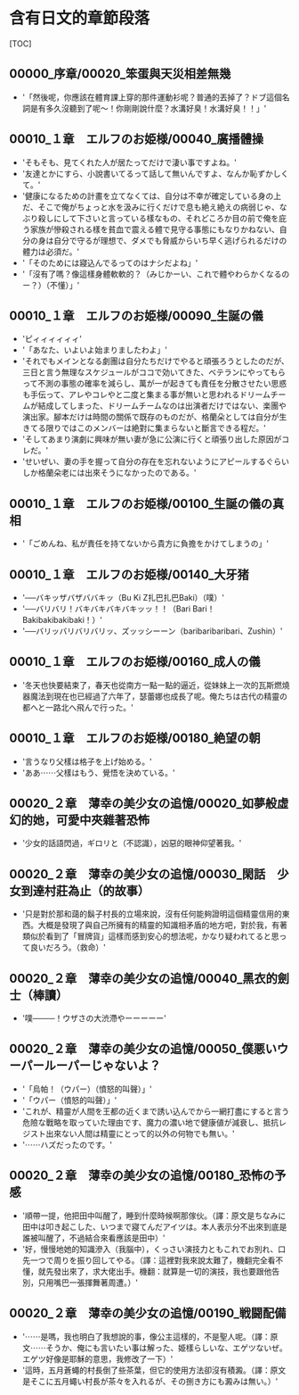 # 含有日文的章節段落

[TOC]

## 00000_序章/00020_笨蛋與天災相差無幾

- '「然後呢，你應該在體育課上穿的那件運動衫呢？普通的丟掉了？ドブ這個名詞是有多久沒聽到了呢～！你剛剛說什麼？水溝好臭！水溝好臭！！」'


## 00010_１章　エルフのお姫様/00040_廣播體操

- 'そもそも、見てくれた人が居たってだけで淒い事ですよね。'
- '友達とかにすら、小說書いてるって話して無いんですよ、なんか恥ずかしくて。'
- '健康になるための計畫を立てなくては、自分は不幸が確定している身の上だ、そこで俺がちょっと水を汲みに行くだけで息も絶え絶えの病弱じゃ、なぶり殺しにして下さいと言っている樣なもの、それどころか目の前で俺を庇う家族が慘殺される樣を貧血で震える體で見守る事態にもなりかねない、自分の身は自分で守るが理想で、ダメでも脅威からいち早く逃げられるだけの體力は必須だ。'
- '「そのためには寢込んでるってのはナシだよね」'
- '「沒有了嗎？像這樣身體軟軟的？（みじかーい、これで體やわらかくなるのー？）（不懂）」'


## 00010_１章　エルフのお姫様/00090_生誕の儀

- 'ピィィィィィィ'
- '「あなた、いよいよ始まりましたわよ」'
- 'それでもメインとなる劇團は自分たちだけでやると頑張ろうとしたのだが、三日と言う無理なスケジュールがココで効いてきた、ベテランにやってもらって不測の事態の確率を減らし、萬が一が起きても責任を分散させたい思惑も手伝って、アレやコレやと二度と集まる事が無いと思われるドリームチームが結成してしまった、ドリームチームなのは出演者だけではない、楽團や演出家。腳本だけは時間の關係で既存のものだが、格蘭朵としては自分が生きてる限りではこのメンバーは絶對に集まらないと斷言できる程だ。'
- 'そしてあまり演劇に興味が無い妻が急に公演に行くと頑張り出した原因がコレだ。'
- 'せいぜい、妻の手を握って自分の存在を忘れないようにアピールするぐらいしか格蘭朵老には出來そうになかったのである。'


## 00010_１章　エルフのお姫様/00100_生誕の儀の真相

- '「ごめんね、私が責任を持てないから貴方に負擔をかけてしまうの」'


## 00010_１章　エルフのお姫様/00140_大牙猪

- '──バキッザバザババキッ（Bu Ki Z扎巴扎巴Baki）（噗）'
- '──バリバリ！バキバキバキバキッッ！！（Bari Bari！Bakibakibakibaki！）'
- '──バリッバリバリバリッ、ズッッシーーン（baribaribaribari、Zushin）'


## 00010_１章　エルフのお姫様/00160_成人の儀

- '冬天也快要結束了，春天也從南方一點一點的逼近，從妹妹上一次的瓦斯燃燒器魔法到現在也已經過了六年了，瑟蕾娜也成長了呢。俺たちは古代の精靈の都へと一路北へ飛んで行った。'


## 00010_１章　エルフのお姫様/00180_絶望の朝

- '言うなり父樣は格子を上げ始める。'
- 'ああ⋯⋯父樣はもう、覺悟を決めている。'


## 00020_２章　薄幸の美少女の追憶/00020_如夢般虛幻的她，可愛中夾雜著恐怖

- '少女的話語閃過，ギロリと（不認識），凶惡的眼神仰望著我。'


## 00020_２章　薄幸の美少女の追憶/00030_閑話　少女到達村莊為止（的故事）

- '只是對於那和藹的鬍子村長的立場來說，沒有任何能夠證明這個精靈信用的東西。大概是發現了與自己所擁有的精靈的知識相矛盾的地方吧，對於我，有著類似於看到了「冒牌貨」這樣而感到安心的想法呢，かなり疑われてると思って良いだろう。（救命）'


## 00020_２章　薄幸の美少女の追憶/00040_黑衣的劍士（棒讀）

- '噗────！ウザさの大渋滯やーーーーー'


## 00020_２章　薄幸の美少女の追憶/00050_僕悪いウーパールーパーじゃないよ？

- '「烏帕！（ウパー）（憤怒的叫聲）」'
- '「ウパー（憤怒的叫聲）」'
- 'これが、精靈が人間を王都の近くまで誘い込んでから一網打盡にすると言う危險な戰略を取っていた理由です、魔力の濃い地で健康値が減衰し、抵抗レジスト出來ない人間は精靈にとって的以外の何物でも無い。'
- '⋯⋯ハズだったのです。'


## 00020_２章　薄幸の美少女の追憶/00180_恐怖の予感

- '順帶一提，他把田中叫醒了，睡到什麼時候啊那傢伙。（譯：原文是ちなみに田中は叩き起こした、いつまで寢てんだアイツは。本人表示分不出來到底是誰被叫醒了，不過結合來看應該是田中）'
- '好，慢慢地她的知識滲入（我腦中），くっさい演技力ともこれでお別れ、口先一つで周りを振り回してやる。（譯：這裡對我來說太難了，機翻完全看不懂，就先發出來了，求大佬出手。機翻：就算是一切的演技，我也要跟他告別，只用嘴巴一張揮舞著周遭。）'


## 00020_２章　薄幸の美少女の追憶/00190_戦闘配備

- '⋯⋯是嗎，我也明白了我想說的事，像公主這樣的，不是聖人呢。（譯：原文⋯⋯そうか、俺にも言いたい事は解った、姫樣らしいな、エゲツないぜ。エゲツ好像是耶穌的意思，我修改了一下）'
- '這時，五月蒼蠅的村長倒了些茶葉，但它的使用方法卻沒有積澱。（譯：原文是そこに五月蠅い村長が茶々を入れるが、その捌き方にも澱みは無い。）'
